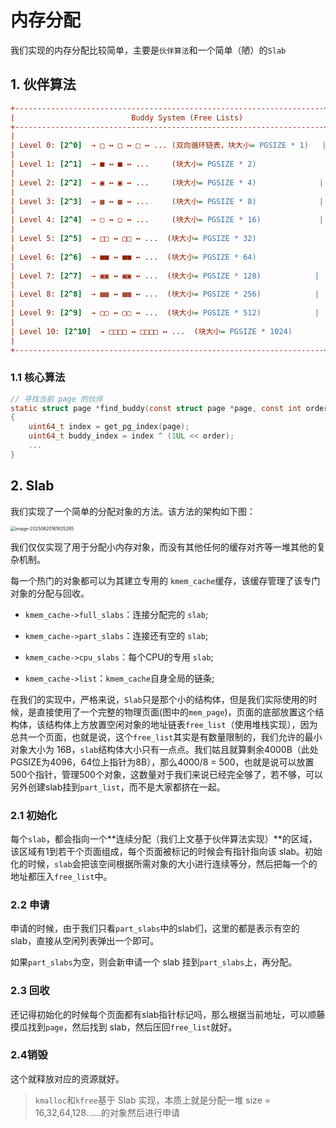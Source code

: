 # 内存分配

我们实现的内存分配比较简单，主要是`伙伴算法`和一个简单（陋）的`Slab`



## 1. 伙伴算法

```ini
+---------------------------------------------------------------------+
|                          Buddy System (Free Lists)                  |
+---------------------------------------------------------------------+
|                                                                     |
| Level 0: [2^0]  → □ ↔ □ ↔ □ ↔ ... (双向循环链表，块大小= PGSIZE * 1)   |
|                                                                     |
| Level 1: [2^1]  → ■ ↔ ■ ↔ ...     (块大小= PGSIZE * 2)               |
|                                                                     |
| Level 2: [2^2]  → ▣ ↔ ▣ ↔ ...     (块大小= PGSIZE * 4)              |
|                                                                     |
| Level 3: [2^3]  → ▩ ↔ ▩ ↔ ...     (块大小= PGSIZE * 8)              |
|                                                                     |
| Level 4: [2^4]  → ▢ ↔ ▢ ↔ ...     (块大小= PGSIZE * 16)             |
|                                                                     |
| Level 5: [2^5]  → □□ ↔ □□ ↔ ...  (块大小= PGSIZE * 32)               |
|                                                                     |
| Level 6: [2^6]  → ■■ ↔ ■■ ↔ ...  (块大小= PGSIZE * 64)               |
|                                                                     |
| Level 7: [2^7]  → ▣▣ ↔ ▣▣ ↔ ...  (块大小= PGSIZE * 128)            |
|                                                                     |
| Level 8: [2^8]  → ▩▩ ↔ ▩▩ ↔ ...  (块大小= PGSIZE * 256)            |
|                                                                     |
| Level 9: [2^9]  → ▢▢ ↔ ▢▢ ↔ ...  (块大小= PGSIZE * 512)            |
|                                                                     |
| Level 10: [2^10]  → □□□□ ↔ □□□□ ↔ ...  (块大小= PGSIZE * 1024)       |
|                                                                     |
+---------------------------------------------------------------------+
```

### 1.1 核心算法

```c
// 寻找当前 page 的伙伴
static struct page *find_buddy(const struct page *page, const int order)
{
    uint64_t index = get_pg_index(page);
    uint64_t buddy_index = index ^ (1UL << order);
  	...
}
```



## 2. Slab

我们实现了一个简单的分配对象的方法。该方法的架构如下图：

<img src="https://r2-pub.tbw.wiki/piclist/2025/06/7de7d45681466f12250738779be2f6f3.png" alt="image-20250620161635285" style="zoom:50%;" />

我们仅仅实现了用于分配小内存对象，而没有其他任何的缓存对齐等一堆其他的复杂机制。

每一个热门的对象都可以为其建立专用的 `kmem_cache`缓存，该缓存管理了该专门对象的分配与回收。

- `kmem_cache->full_slabs`：连接分配完的 `slab`;

- `kmem_cache->part_slabs`：连接还有空的 `slab`;
- `kmem_cache->cpu_slabs`：每个CPU的专用 `slab`;
- `kmem_cache->list`：`kmem_cache`自身全局的链条;



在我们的实现中，严格来说，`Slab`只是那个小的结构体，但是我们实际使用的时候，是直接使用了一个完整的物理页面(图中的`mem_page`)，页面的底部放置这个结构体，该结构体上方放置空闲对象的地址链表`free_list`（使用堆栈实现），因为总共一个页面，也就是说，这个`free_list`其实是有数量限制的，我们允许的最小对象大小为 16B，`slab`结构体大小只有一点点。我们姑且就算剩余4000B（此处PGSIZE为4096，64位上指针为8B），那么4000/8 = 500，也就是说可以放置500个指针，管理500个对象，这数量对于我们来说已经完全够了，若不够，可以另外创建slab挂到`part_list`，而不是大家都挤在一起。



### 2.1 初始化

每个`slab`，都会指向一个**连续分配（我们上文基于伙伴算法实现）**的区域，该区域有1到若干个页面组成，每个页面被标记的时候会有指针指向该 slab。初始化的时候，`slab`会把该空间根据所需对象的大小进行连续等分，然后把每一个的地址都压入`free_list`中。



### 2.2 申请

 申请的时候，由于我们只看`part_slabs`中的slab们，这里的都是表示有空的 slab，直接从空闲列表弹出一个即可。

如果`part_slabs`为空，则会新申请一个 slab 挂到`part_slabs`上，再分配。



### 2.3 回收

还记得初始化的时候每个页面都有slab指针标记吗，那么根据当前地址，可以顺藤摸瓜找到`page`，然后找到 slab，然后压回`free_list`就好。



### 2.4销毁

这个就释放对应的资源就好。



> `kmalloc`和`kfree`基于 Slab 实现，本质上就是分配一堆 size = 16,32,64,128......的对象然后进行申请

